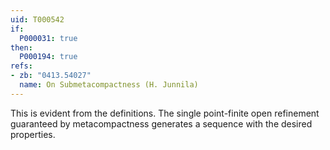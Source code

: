 ```yaml
---
uid: T000542
if:
  P000031: true
then:
  P000194: true
refs:
- zb: "0413.54027"
  name: On Submetacompactness (H. Junnila)
---
```


This is evident from the definitions. The single point-finite open refinement guaranteed by metacompactness generates a sequence with the desired properties.